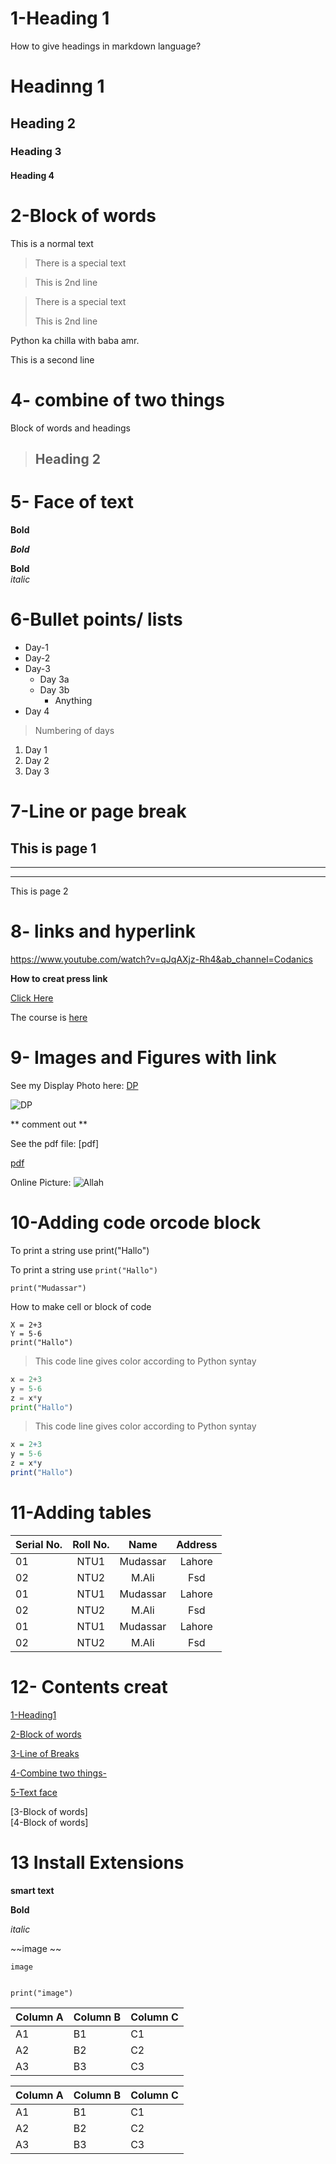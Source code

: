 
# 1-Heading 1
How to give headings in markdown language?
# Headinng 1
## Heading 2
### Heading 3
#### Heading 4


# 2-Block of words


This is a normal text

>There is a special text

>This is 2nd line

>There is a special text
>
>This is 2nd line


Python ka chilla with baba amr.

This is a second line

# 4- combine of two things

Block of words and headings

> ## Heading 2

# 5- Face of text

**Bold**

***Bold***

__Bold__\
_italic_

# 6-Bullet points/ lists

- Day-1
- Day-2
- Day-3
    - Day 3a
    - Day 3b
        - Anything
- Day 4


>Numbering of days
1. Day 1
2. Day 2
1. Day 3



# 7-Line or page break

This is page 1
---
___
***
This is page 2

# 8- links and hyperlink
 <https://www.youtube.com/watch?v=qJqAXjz-Rh4&ab_channel=Codanics>





**How to creat press link**



[Click Here](https://www.youtube.com/watch?v=qJqAXjz-Rh4&ab_channel=Codanics)



[Codanics]: https://www.youtube.com/watch?v=qJqAXjz-Rh4&ab_channel=Codanics

The course is [here][Codanics]


# 9- Images and Figures with link

See my Display Photo here: [DP](dp.jpg)

![DP](dp.jpg)

** comment out **
<!-- ![DP](dp.jpg) -->

See the pdf file: [pdf]

[pdf](Aviation.pdf)

Online Picture: 
![Allah](https://www.google.com/url?sa=i&url=https%3A%2F%2Fen.wikipedia.org%2Fwiki%2FAllah&psig=AOvVaw3kxcCuA49sLMqd_1bCoQLa&ust=1641765718235000&source=images&cd=vfe&ved=0CAsQjRxqFwoTCJDT_5mUo_UCFQAAAAAdAAAAABAJ)


# 10-Adding code orcode block

To print a string use
print("Hallo")


To print a string use
`print("Hallo")`

`print("Mudassar")`

How to make cell or block of code


```
X = 2+3
Y = 5-6
print("Hallo")

```
 >This code line gives color according to Python syntay


```python
x = 2+3
y = 5-6
z = x*y
print("Hallo")
```
>This code line gives color according to Python syntay

```r
x = 2+3
y = 5-6
z = x*y
print("Hallo")
```

# 11-Adding tables

| Serial No. | Roll No. | Name | Address |
| :---------- | :-------: | :-----: | :------: |
| 01 | NTU1 | Mudassar | Lahore |
| 02 | NTU2 | M.Ali | Fsd |
| 01 | NTU1 | Mudassar | Lahore |
| 02 | NTU2 | M.Ali | Fsd |
| 01 | NTU1 | Mudassar | Lahore |
| 02 | NTU2 | M.Ali | Fsd |


# 12- Contents creat
[1-Heading1](#headinng-1)

[2-Block of words](#heading-2)


[3-Line of Breaks](#heading-3)

[4-Combine two things-](#heading-4)

[5-Text face](#5--face-of-text)




[3-Block of words]\
[4-Block of words]










# 13 Install Extensions

 **smart text**

**Bold**

_italic_

~~image
~~
```
image

```



```

```


`print("image")`




Column A | Column B | Column C
---------|----------|---------
 A1 | B1 | C1
 A2 | B2 | C2
 A3 | B3 | C3


Column A | Column B | Column C
---------|----------|---------
 A1 | B1 | C1
 A2 | B2 | C2
 A3 | B3 | C3
















